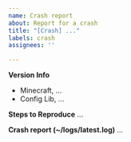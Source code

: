 ```yaml
---
name: Crash report
about: Report for a crash
title: "[Crash] ..."
labels: crash
assignees: ''

---
```


**Version Info**
- Minecraft, ...
- Config Lib, ...

**Steps to Reproduce**
...

**Crash report (~/logs/latest.log)**
...
